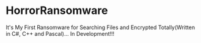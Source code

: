 # HorrorRansomware
It's My First Ransomware for Searching Files and Encrypted Totally(Written in C#, C++ and Pascal)... In Development!!!
